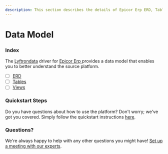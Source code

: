 ```yaml
---
description: This section describes the details of Epicor Erp ERD, Tables, and Views.
---
```


# Data Model

### Index

The  [Lyftrondata](https://www.lyftrondata.com/) driver for [Epicor Erp](https://www.lyftrondata.com/integration/epicor-erp/)[ ](https://www.lyftrondata.com/integration/epicor-erp/)provides a data model that enables you to better understand the source platform.

* [ ] [ERD](../../../finance-analytics/epicor-erp/data-model/erd.md)
* [ ] [Tables](../../../finance-analytics/epicor-erp/data-model/tables.md)
* [ ] [Views](../../../finance-analytics/epicor-erp/data-model/views.md)

### Quickstart Steps

Do you have questions about how to use the platform? Don't worry; we've got you covered. Simply follow the quickstart instructions [here](../../../../quickstart-steps.md).

### Questions? <a href="#questions" id="questions"></a>

We're always happy to help with any other questions you might have! [Set up a meeting with our experts](https://www.lyftrondata.com/book-a-meeting/).

